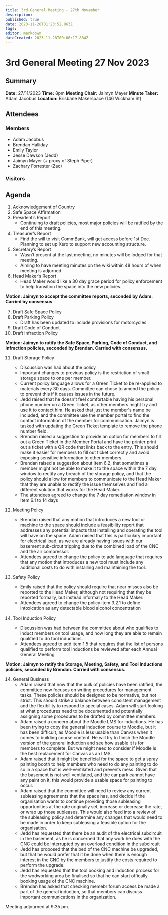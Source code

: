 ```yaml
---
title: 3rd General Meeting - 27th November
description: 
published: true
date: 2023-11-28T01:23:52.863Z
tags: 
editor: markdown
dateCreated: 2023-11-28T00:06:17.884Z
---
```


# 3rd General Meeting 27 Nov 2023
## Summary
**Date:** 27/11/2023 
**Time:** 8pm
**Meeting Chair:** Jaimyn Mayer
**Minute Taker:** Adam Jacobus
**Location:** Brisbane Makerspace (146 Wickham St)

## Attendees

### Members

* Adam Jacobus
* Brendan Halliday
* Emily Taylor
* Jesse Dawson (Jedd)
* Jaimyn Mayer (+ proxy of Steph Piper)
* Zachary Forrester (Zac)

### Visitors

## Agenda

1. Acknowledgement of Country
2. Safe Space Affirmation
3. President’s Report
    - Continuing to draft policies, most major policies will be ratified by the end of this meeting.
4. Treasurer’s Report
    - Find the will to visit CommBank, will get access before 1st Dec. Planning to set up Xero to support new accounting structure.
5. Secretary’s Report
    - Wasn’t present at the last meeting, no minutes will be lodged for that meeting.
    - Aiming to have meeting minutes on the wiki within 48 hours of when meeting is adjorned.
6. Head Maker’s Report
    - Head Maker would like a 30 day grace period for policy enforcement to help transition the space into the new policies.
  
**Motion: Jaimyn to accept the committee reports, seconded by Adam. Carried by consensus**

7. Draft Safe Space Policy
8. Draft Parking Policy
    - Draft has been updated to include provisions for motorcycles
9. Draft Code of Conduct
10. Draft Infraction Policy

**Motion: Jaimyn to ratify the Safe Space, Parking, Code of Conduct, and Infraction policies, seconded by Brendan. Carried with consensus.**

11. Draft Storage Policy
    - Discussion was had about the policy
    - Important changes to previous policy is the restriction of small storage space to one per member.
    - Current policy language allows for a Green Ticket to be re-applied to materials every 30 days. Committee can chose to amend the policy to prevent this if it causes issues in the future.
    - Jedd raised that he doesn't feel comfortable having his personal phone number on a Green Ticket, as other members might try and use it to contact him. He asked that just the member's name be included, and the committee use the member portal to find the contact information of the member for communication. Jaimyn is tasked with updating the Green Ticket template to remove the phone number field.
    - Brendan raised a suggestion to provide an option for members to fill out a Green Ticket in the Member Portal and have the printer print out a ticket with a QR code that links back to the entry. This should make it easier for members to fill out ticket correctly and avoid exposing sensitive information to other members.
    - Brendan raised a suggestion about Item 6.2, that sometimes a member might not be able to make it to the space within the 7 day window to rectify any breach of the storage policy, and that the policy should allow for members to communicate to the Head Maker that they are unable to rectify the issue themselves and find a different solution that works for the Head Maker.
    - The attendees agreed to change the 7 day remediation window in Item 6.1 to 14 days

12. Meeting Policy
    - Brendan raised that any motion that introduces a new tool or machine to the space should include a feasibility report that addresses any potential impacts that installing and operating the tool will have on the space. Adam raised that this is particulary important for electrical load, as we are already having issues with our basement sub-circut tripping due to the combined load of the CNC and the air compressor.
    - Attendees agreed to change the policy to add language that requires that any motion that introduces a new tool must include any additional costs to do with installing and maintaining the tool.

13. Safety Policy
    - Emily raised that the policy should require that near misses also be reported to the Head Maker, although not requiring that they be reported formally, but instead informally to the Head Maker.
    - Attendees agreed to change the policy item 3.2.1 to define intoxication as any detectable blood alcohol concentration
    
14. Tool Induction Policy
    - Discussion was had between the committee about who qualifies to induct members on tool usage, and how long they are able to remain qualified to do tool inductions.
    - Attendees agreed to add item 1.5 that requires that the list of persons qualified to perform tool inductions be reviewed after each Annual General Meeting

**Motion: Jaimyn to ratify the Storage, Meeting, Safety, and Tool Inductions policies, seconded by Brendan. Carried with consensus.**

14. General Business
    - Adam raised that now that the bulk of policies have been ratified, the committee now focuses on writing procedures for management tasks. These policies should be designed to be normative, but not strict. This should strike a balance between consistent management and the flexibility to respond to special cases. Adam will start looking at what procedures need to be documented and potentially assigning some procedures to be drafted by committee members.
    - Adam raised a concern about the Moodle LMS for inductions. He has been trying to copy the general induction course to Moodle, but it has been difficult, as Moodle is less usable than Canvas when it comes to building course content. He will try to finish the Moodle version of the general induction and see how usable it is for members to complete. But we might need to consider if Moodle is the best replacement for Canvas as an LMS.
    - Adam raised that it might be beneficial for the space to get a spray painting booth to help members who need to do any painting to do so in a space that is well-ventilated and prevents mess. Given that the basement is not well ventilated, and the car park cannot have any paint on it, this would provide a usable space for painting to occur.
    - Adam raised that the committee will need to review any current subleasing agreements that the space has, and decide if the organisation wants to continue providing those subleasing opportunities at the rate originally set, increase or decrease the rate, or wrap up those subleases. This would also feed into a review of the subleasing policy and determine any changes that would need to be made in order to keep subleasing a feasible option for the organisation.
    - Jedd has requested that there be an audit of the electrical subcircuit in the basement, as he is concerned that any work he does with the CNC could be interrupted by an overload condition in the subcircuit
    - Jedd has proposed that the bed of the CNC machine be upgraded, but that he would prefer that it be done when there is enough interest in the CNC by the members to justify the costs required to perform the upgrade.
    - Jedd has requested that the tool booking and induction process for the wodworking area be finalised so that he can start offically booking usage of the CNC machine.
    - Brendan has asked that checking memebr forum access be made a part of the general induction, so that members can discuss important communications in the organization.
    
Meeting adjourned at 9:35 pm.